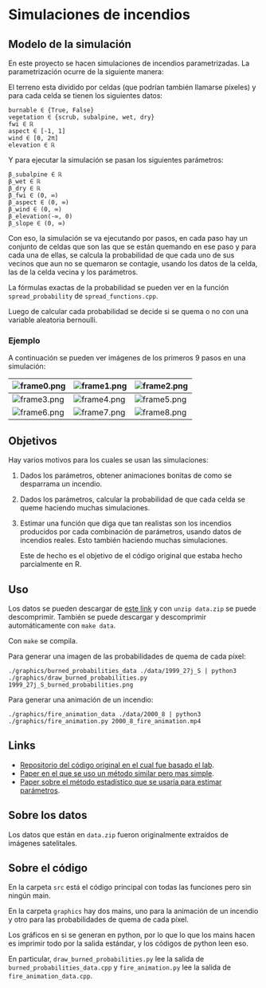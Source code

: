 # Simulaciones de incendios

## Modelo de la simulación

   En este proyecto se hacen simulaciones de incendios parametrizadas. La parametrización ocurre de la siguiente manera:

   El terreno esta dividido por celdas (que podrían también llamarse píxeles) y para cada celda se tienen los siguientes datos:

```
burnable ∈ {True, False}
vegetation ∈ {scrub, subalpine, wet, dry}
fwi ∈ ℝ
aspect ∈ [-1, 1]
wind ∈ [0, 2π]
elevation ∈ ℝ
```

   Y para ejecutar la simulación se pasan los siguientes parámetros:

```
β_subalpine ∈ ℝ
β_wet ∈ ℝ
β_dry ∈ ℝ
β_fwi ∈ (0, ∞)
β_aspect ∈ (0, ∞)
β_wind ∈ (0, ∞)
β_elevation(-∞, 0)
β_slope ∈ (0, ∞)
```

   Con eso, la simulación se va ejecutando por pasos, en cada paso hay un conjunto de celdas que son las que se están quemando en ese paso y para cada una de ellas, se calcula la probabilidad de que cada uno de sus vecinos que aun no se quemaron se contagie, usando los datos de la celda, las de la celda vecina y los parámetros.

   La fórmulas exactas de la probabilidad se pueden ver en la función `spread_probability` de `spread_functions.cpp`.

   Luego de calcular cada probabilidad se decide si se quema o no con una variable aleatoria bernoulli.

### Ejemplo

   A continuación se pueden ver imágenes de los primeros 9 pasos en una simulación:

| ![frame0.png](./imgs/frame0.png) | ![frame1.png](./imgs/frame1.png) | ![frame2.png](./imgs/frame2.png) |
| -------------------------------- | -------------------------------- | -------------------------------- |
| ![frame3.png](./imgs/frame3.png) | ![frame4.png](./imgs/frame4.png) | ![frame5.png](./imgs/frame5.png) |
| ![frame6.png](./imgs/frame6.png) | ![frame7.png](./imgs/frame7.png) | ![frame8.png](./imgs/frame8.png) |

## Objetivos

   Hay varios motivos para los cuales se usan las simulaciones:

1) Dados los parámetros, obtener animaciones bonitas de como se desparrama un incendio.

2) Dados los parámetros, calcular la probabilidad de que cada celda se queme haciendo muchas simulaciones.

3) Estimar una función que diga que tan realistas son los incendios producidos por cada combinación de parámetros, usando datos de incendios reales. Esto también haciendo muchas simulaciones.

   Este de hecho es el objetivo de el código original que estaba hecho parcialmente en R.

## Uso

Los datos se pueden descargar de [este link](https://cs.famaf.unc.edu.ar/~nicolasw/data.zip) y con `unzip data.zip` se puede descomprimir. También se puede descargar y descomprimir automáticamente con `make data`.

Con `make` se compila.

Para generar una imagen de las probabilidades de quema de cada píxel:

```shell
./graphics/burned_probabilities_data ./data/1999_27j_S | python3 ./graphics/draw_burned_probabilities.py 1999_27j_S_burned_probabilities.png
```

Para generar una animación de un incendio:

```shell
./graphics/fire_animation_data ./data/2000_8 | python3 ./graphics/fire_animation.py 2000_8_fire_animation.mp4
```

## Links

- [Repositorio del código original en el cual fue basado el lab](https://github.com/barberaivan/FireSpread).
- [Paper en el que se uso un método similar pero mas simple](https://ri.conicet.gov.ar/bitstream/handle/11336/38304/CONICET_Digital_Nro.d2f95f9f-ea7f-49ea-8ac4-593883434965_A.pdf?sequence=2).
- [Paper sobre el método estadístico que se usaría para estimar parámetros](http://proceedings.mlr.press/v33/wilkinson14.pdf).

## Sobre los datos

Los datos que están en `data.zip` fueron originalmente extraídos de imágenes satelitales.

## Sobre el código

En la carpeta `src` está el código principal con todas las funciones pero sin ningún main.

En la carpeta `graphics` hay dos mains, uno para la animación de un incendio y otro para las probabilidades de quema de cada píxel.

Los gráficos en si se generan en python, por lo que lo que los mains hacen es imprimir todo por la salida estándar, y los códigos de python leen eso.

En particular, `draw_burned_probabilities.py` lee la salida de `burned_probabilities_data.cpp` y `fire_animation.py` lee la salida de `fire_animation_data.cpp`.
